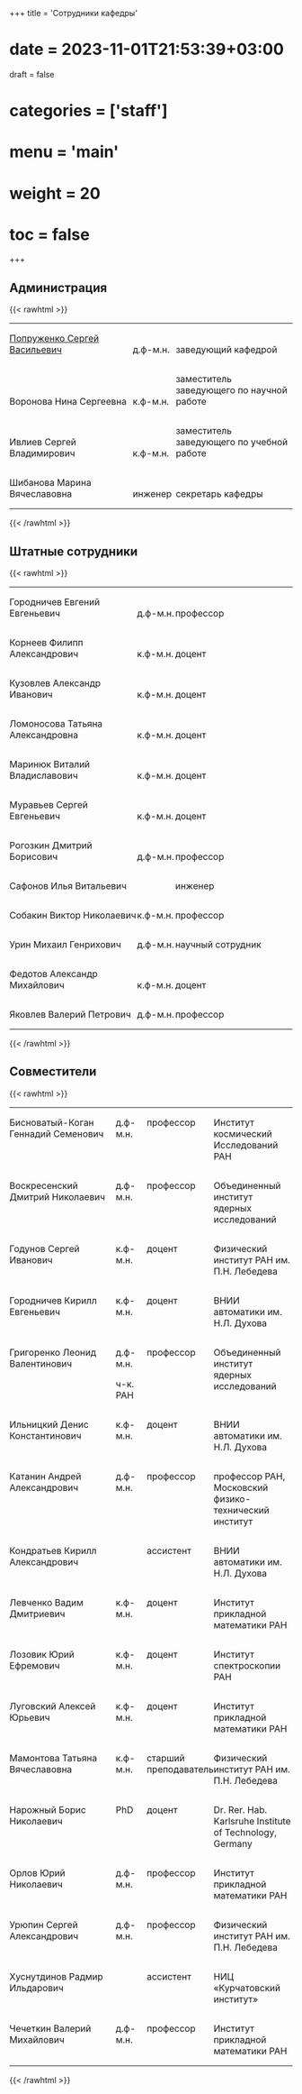 +++
title = 'Сотрудники кафедры'
# date = 2023-11-01T21:53:39+03:00
draft = false
# categories = ['staff']
# menu = 'main'
# weight = 20
# toc = false
+++

## Администрация
{{< rawhtml >}}
<table width="612" cellspacing="0" cellpadding="2">
<tbody>
<tr valign="bottom">
<td style="border: none; padding: 0in;" width="266" height="16">
<p class="western" style="orphans: 0; widows: 0;" align="left"><a href="../popruzhenko">Попруженко Сергей Васильевич</a></p>
</td>
<td style="border: none; padding: 0in;" width="80">
<p class="western" style="orphans: 0; widows: 0;" align="left">д.ф-м.н.</p>
</td>
<td style="border: none; padding: 0in;" width="254">
<p class="western" style="orphans: 0; widows: 0;" align="left">заведующий кафедрой</p>
</td>
</tr>
<tr valign="bottom">
<td style="border: none; padding: 0in;" width="266" height="16">
<p class="western" style="orphans: 0; widows: 0;" align="left">Воронова Нина Сергеевна</p>
</td>
<td style="border: none; padding: 0in;" width="80">
<p class="western" style="orphans: 0; widows: 0;" align="left">к.ф-м.н.</p>
</td>
<td style="border: none; padding: 0in;" width="254">
<p class="western" style="orphans: 0; widows: 0;" align="left">заместитель заведующего по научной работе</p>
</td>
</tr>
<tr valign="bottom">
<td style="border: none; padding: 0in;" width="266" height="16">
<p class="western" style="orphans: 0; widows: 0;" align="left">Ивлиев Сергей Владимирович</p>
</td>
<td style="border: none; padding: 0in;" width="80">
<p class="western" style="orphans: 0; widows: 0;" align="left">к.ф-м.н.</p>
</td>
<td style="border: none; padding: 0in;" width="254">
<p class="western" style="orphans: 0; widows: 0;" align="left">заместитель заведующего по учебной работе</p>
</td>
</tr>
<tr valign="bottom">
<td style="border: none; padding: 0in;" width="266" height="16">
<p class="western" style="orphans: 0; widows: 0;" align="left">Шибанова Марина Вячеславовна</p>
</td>
<td style="border: none; padding: 0in;" width="80">
<p class="western" style="orphans: 0; widows: 0;" align="left">инженер</p>
</td>
<td style="border: none; padding: 0in;" width="254">
<p class="western" style="orphans: 0; widows: 0;" align="left">секретарь кафедры</p>
</td>
</tr>
</tbody>
</table>
{{< /rawhtml >}}

## Штатные сотрудники
{{< rawhtml >}}
<table width="612" cellspacing="0" cellpadding="2">
<tbody>
<tr valign="bottom">
<td style="border: none; padding: 0in;" width="266" height="13">
<p class="western" style="orphans: 0; widows: 0;" align="left">Городничев Евгений Евгеньевич</p>
</td>
<td style="border: none; padding: 0in;" width="80">
<p class="western" style="orphans: 0; widows: 0;" align="left">д.ф-м.н.</p>
</td>
<td style="border: none; padding: 0in;" width="254">
<p class="western" style="orphans: 0; widows: 0;" align="left">профессор</p>
</td>
</tr>
<tr valign="bottom">
<td style="border: none; padding: 0in;" width="266" height="13">
<p class="western" style="orphans: 0; widows: 0;" align="left">Корнеев Филипп Александрович</p>
</td>
<td style="border: none; padding: 0in;" width="80">
<p class="western" style="orphans: 0; widows: 0;" align="left">к.ф-м.н.</p>
</td>
<td style="border: none; padding: 0in;" width="254">
<p class="western" style="orphans: 0; widows: 0;" align="left">доцент</p>
</td>
</tr>
<tr valign="bottom">
<td style="border: none; padding: 0in;" width="266" height="13">
<p class="western" style="orphans: 0; widows: 0;" align="left">Кузовлев Александр Иванович</p>
</td>
<td style="border: none; padding: 0in;" width="80">
<p class="western" style="orphans: 0; widows: 0;" align="left">к.ф-м.н.</p>
</td>
<td style="border: none; padding: 0in;" width="254">
<p class="western" style="orphans: 0; widows: 0;" align="left">доцент</p>
</td>
</tr>
<tr valign="bottom">
<td style="border: none; padding: 0in;" width="266" height="13">
<p class="western" style="orphans: 0; widows: 0;" align="left">Ломоносова Татьяна Александровна</p>
</td>
<td style="border: none; padding: 0in;" width="80">
<p class="western" style="orphans: 0; widows: 0;" align="left">к.ф-м.н.</p>
</td>
<td style="border: none; padding: 0in;" width="254">
<p class="western" style="orphans: 0; widows: 0;" align="left">доцент</p>
</td>
</tr>
<tr valign="bottom">
<td style="border: none; padding: 0in;" width="266" height="13">
<p class="western" style="orphans: 0; widows: 0;" align="left">Маринюк Виталий Владиславович</p>
</td>
<td style="border: none; padding: 0in;" width="80">
<p class="western" style="orphans: 0; widows: 0;" align="left">к.ф-м.н.</p>
</td>
<td style="border: none; padding: 0in;" width="254">
<p class="western" style="orphans: 0; widows: 0;" align="left">доцент</p>
</td>
</tr>
<tr valign="bottom">
<td style="border: none; padding: 0in;" width="266" height="13">
<p class="western" style="orphans: 0; widows: 0;" align="left">Муравьев Сергей Евгеньевич</p>
</td>
<td style="border: none; padding: 0in;" width="80">
<p class="western" style="orphans: 0; widows: 0;" align="left">к.ф-м.н.</p>
</td>
<td style="border: none; padding: 0in;" width="254">
<p class="western" style="orphans: 0; widows: 0;" align="left">доцент</p>
</td>
</tr>
<tr valign="bottom">
<td style="border: none; padding: 0in;" width="266" height="13">
<p class="western" style="orphans: 0; widows: 0;" align="left">Рогозкин Дмитрий Борисович</p>
</td>
<td style="border: none; padding: 0in;" width="80">
<p class="western" style="orphans: 0; widows: 0;" align="left">д.ф-м.н.</p>
</td>
<td style="border: none; padding: 0in;" width="254">
<p class="western" style="orphans: 0; widows: 0;" align="left">профессор</p>
</td>
</tr>
<tr valign="bottom">
<td style="border: none; padding: 0in;" width="266" height="13">
<p class="western" style="orphans: 0; widows: 0;" align="left">Сафонов Илья Витальевич</p>
</td>
<td style="border: none; padding: 0in;" width="80">
<p class="western" style="orphans: 0; widows: 0;" align="left">&nbsp;</p>
</td>
<td style="border: none; padding: 0in;" width="254">
<p class="western" style="orphans: 0; widows: 0;" align="left">инженер</p>
</td>
</tr>
<tr valign="bottom">
<td style="border: none; padding: 0in;" width="266" height="13">
<p class="western" style="orphans: 0; widows: 0;" align="left">Собакин Виктор Николаевич</p>
</td>
<td style="border: none; padding: 0in;" width="80">
<p class="western" style="orphans: 0; widows: 0;" align="left">к.ф-м.н.</p>
</td>
<td style="border: none; padding: 0in;" width="254">
<p class="western" style="orphans: 0; widows: 0;" align="left">профессор</p>
</td>
</tr>
<tr valign="bottom">
<td style="border: none; padding: 0in;" width="266" height="13">
<p class="western" style="orphans: 0; widows: 0;" align="left">Урин Михаил Генрихович</p>
</td>
<td style="border: none; padding: 0in;" width="80">
<p class="western" style="orphans: 0; widows: 0;" align="left">д.ф-м.н.</p>
</td>
<td style="border: none; padding: 0in;" width="254">
<p class="western" style="orphans: 0; widows: 0;" align="left">научный сотрудник</p>
</td>
</tr>
<tr valign="bottom">
<td style="border: none; padding: 0in;" width="266" height="13">
<p class="western" style="orphans: 0; widows: 0;" align="left">Федотов Александр Михайлович</p>
</td>
<td style="border: none; padding: 0in;" width="80">
<p class="western" style="orphans: 0; widows: 0;" align="left">к.ф-м.н.</p>
</td>
<td style="border: none; padding: 0in;" width="254">
<p class="western" style="orphans: 0; widows: 0;" align="left">доцент</p>
</td>
</tr>
<tr valign="bottom">
<td style="border: none; padding: 0in;" width="266" height="13">
<p class="western" style="orphans: 0; widows: 0;" align="left">Яковлев Валерий Петрович</p>
</td>
<td style="border: none; padding: 0in;" width="80">
<p class="western" style="orphans: 0; widows: 0;" align="left">д.ф-м.н.</p>
</td>
<td style="border: none; padding: 0in;" width="254">
<p class="western" style="orphans: 0; widows: 0;" align="left">профессор</p>
</td>
</tr>
</tbody>
</table>
{{< /rawhtml >}}

## Совместители

{{< rawhtml >}}

<table width="612" cellspacing="0" cellpadding="2">
<tbody>
<tr valign="top">
<td style="border: none; padding: 0in;" width="266" height="13">
<p class="western" style="orphans: 0; widows: 0;" align="left">Бисноватый-Коган Геннадий Семенович</p>
</td>
<td style="border: none; padding: 0in;" width="80">
<p class="western" style="orphans: 0; widows: 0;" align="left">д.ф-м.н.</p>
</td>
<td style="border: none; padding: 0in;" width="83">
<p class="western" style="orphans: 0; widows: 0;" align="left">профессор</p>
</td>
<td style="border: none; padding: 0in;" width="167">
<p class="western" style="orphans: 0; widows: 0;" align="left">Институт космический Исследований РАН</p>
</td>
</tr>
<tr valign="top">
<td style="border: none; padding: 0in;" width="266" height="13">
<p class="western" style="orphans: 0; widows: 0;" align="left">Воскресенский Дмитрий Николаевич</p>
</td>
<td style="border: none; padding: 0in;" width="80">
<p class="western" style="orphans: 0; widows: 0;" align="left">д.ф-м.н.</p>
</td>
<td style="border: none; padding: 0in;" width="83">
<p class="western" style="orphans: 0; widows: 0;" align="left">профессор</p>
</td>
<td style="border: none; padding: 0in;" width="167">
<p class="western" style="orphans: 0; widows: 0;" align="left">Объединенный институт ядерных исследований</p>
</td>
</tr>
<tr valign="top">
<td style="border: none; padding: 0in;" width="266" height="13">
<p class="western" style="orphans: 0; widows: 0;" align="left">Годунов Сергей Иванович</p>
</td>
<td style="border: none; padding: 0in;" width="80">
<p class="western" style="orphans: 0; widows: 0;" align="left">к.ф-м.н.</p>
</td>
<td style="border: none; padding: 0in;" width="83">
<p class="western" style="orphans: 0; widows: 0;" align="left">доцент</p>
</td>
<td style="border: none; padding: 0in;" width="167">
<p class="western" style="orphans: 0; widows: 0;" align="left">Физический институт РАН им. П.Н. Лебедева</p>
</td>
</tr>
<tr valign="top">
<td style="border: none; padding: 0in;" width="266" height="13">
<p class="western" style="orphans: 0; widows: 0;" align="left">Городничев Кирилл Евгеньевич</p>
</td>
<td style="border: none; padding: 0in;" width="80">
<p class="western" style="orphans: 0; widows: 0;" align="left">к.ф-м.н.</p>
</td>
<td style="border: none; padding: 0in;" width="83">
<p class="western" style="orphans: 0; widows: 0;" align="left">доцент</p>
</td>
<td style="border: none; padding: 0in;" width="167">
<p class="western" style="orphans: 0; widows: 0;" align="left">ВНИИ автоматики им. Н.Л. Духова</p>
</td>
</tr>
<tr valign="top">
<td style="border: none; padding: 0in;" width="266" height="13">
<p class="western" style="orphans: 0; widows: 0;" align="left">Григоренко Леонид Валентинович</p>
</td>
<td style="border: none; padding: 0in;" width="80">
<p class="western" style="orphans: 0; widows: 0; margin-bottom: 0in;" align="left">д.ф-м.н.</p>
<p class="western" style="orphans: 0; widows: 0;" align="left">ч-к. РАН</p>
</td>
<td style="border: none; padding: 0in;" width="83">
<p class="western" style="orphans: 0; widows: 0;" align="left">профессор</p>
</td>
<td style="border: none; padding: 0in;" width="167">
<p class="western" style="orphans: 0; widows: 0;" align="left">Объединенный институт ядерных исследований</p>
</td>
</tr>
<tr valign="top">
<td style="border: none; padding: 0in;" width="266" height="13">
<p class="western" style="orphans: 0; widows: 0;" align="left">Ильницкий Денис Константинович</p>
</td>
<td style="border: none; padding: 0in;" width="80">
<p class="western" style="orphans: 0; widows: 0;" align="left">к.ф-м.н.</p>
</td>
<td style="border: none; padding: 0in;" width="83">
<p class="western" style="orphans: 0; widows: 0;" align="left">доцент</p>
</td>
<td style="border: none; padding: 0in;" width="167">
<p class="western" style="orphans: 0; widows: 0;" align="left">ВНИИ автоматики им. Н.Л. Духова</p>
</td>
</tr>
<tr valign="top">
<td style="border: none; padding: 0in;" width="266" height="13">
<p class="western" style="orphans: 0; widows: 0;" align="left">Катанин Андрей Александрович</p>
</td>
<td style="border: none; padding: 0in;" width="80">
<p class="western" style="orphans: 0; widows: 0;" align="left">д.ф-м.н.</p>
</td>
<td style="border: none; padding: 0in;" width="83">
<p class="western" style="orphans: 0; widows: 0;" align="left">профессор</p>
</td>
<td style="border: none; padding: 0in;" width="167">
<p class="western" style="orphans: 0; widows: 0;" align="left">профессор РАН, Московский физико-технический институт</p>
</td>
</tr>
<tr valign="top">
<td style="border: none; padding: 0in;" width="266" height="13">
<p class="western" style="orphans: 0; widows: 0;" align="left">Кондратьев Кирилл Александрович</p>
</td>
<td style="border: none; padding: 0in;" width="80">
<p class="western" style="orphans: 0; widows: 0;" align="left">&nbsp;</p>
</td>
<td style="border: none; padding: 0in;" width="83">
<p class="western" style="orphans: 0; widows: 0;" align="left">ассистент</p>
</td>
<td style="border: none; padding: 0in;" width="167">
<p class="western" style="orphans: 0; widows: 0;" align="left">ВНИИ автоматики им. Н.Л. Духова</p>
</td>
</tr>
<tr valign="top">
<td style="border: none; padding: 0in;" width="266" height="13">
<p class="western" style="orphans: 0; widows: 0;" align="left">Левченко Вадим Дмитриевич</p>
</td>
<td style="border: none; padding: 0in;" width="80">
<p class="western" style="orphans: 0; widows: 0;" align="left">к.ф-м.н.</p>
</td>
<td style="border: none; padding: 0in;" width="83">
<p class="western" style="orphans: 0; widows: 0;" align="left">доцент</p>
</td>
<td style="border: none; padding: 0in;" width="167">
<p class="western" style="orphans: 0; widows: 0;" align="left">Институт прикладной математики РАН</p>
</td>
</tr>
<tr valign="top">
<td style="border: none; padding: 0in;" width="266" height="13">
<p class="western" style="orphans: 0; widows: 0;" align="left">Лозовик Юрий Ефремович</p>
</td>
<td style="border: none; padding: 0in;" width="80">
<p class="western" style="orphans: 0; widows: 0;" align="left">к.ф-м.н.</p>
</td>
<td style="border: none; padding: 0in;" width="83">
<p class="western" style="orphans: 0; widows: 0;" align="left">доцент</p>
</td>
<td style="border: none; padding: 0in;" width="167">
<p class="western" style="orphans: 0; widows: 0;" align="left">Институт спектроскопии РАН</p>
</td>
</tr>
<tr valign="top">
<td style="border: none; padding: 0in;" width="266" height="13">
<p class="western" style="orphans: 0; widows: 0;" align="left">Луговский Алексей Юрьевич</p>
</td>
<td style="border: none; padding: 0in;" width="80">
<p class="western" style="orphans: 0; widows: 0;" align="left">к.ф-м.н.</p>
</td>
<td style="border: none; padding: 0in;" width="83">
<p class="western" style="orphans: 0; widows: 0;" align="left">доцент</p>
</td>
<td style="border: none; padding: 0in;" width="167">
<p class="western" style="orphans: 0; widows: 0;" align="left">Институт прикладной математики РАН</p>
</td>
</tr>
<tr valign="top">
<td style="border: none; padding: 0in;" width="266" height="13">
<p class="western" style="orphans: 0; widows: 0;" align="left">Мамонтова Татьяна Вячеславовна</p>
</td>
<td style="border: none; padding: 0in;" width="80">
<p class="western" style="orphans: 0; widows: 0;" align="left">к.ф-м.н.</p>
</td>
<td style="border: none; padding: 0in;" width="83">
<p class="western" style="orphans: 0; widows: 0;" align="left">старший преподаватель</p>
</td>
<td style="border: none; padding: 0in;" width="167">
<p class="western" style="orphans: 0; widows: 0;" align="left">Физический институт РАН им. П.Н. Лебедева</p>
</td>
</tr>
<tr valign="top">
<td style="border: none; padding: 0in;" width="266" height="13">
<p class="western" style="orphans: 0; widows: 0;" align="left">Нарожный Борис Николаевич</p>
</td>
<td style="border: none; padding: 0in;" width="80">
<p class="western" style="orphans: 0; widows: 0;" align="left">PhD</p>
</td>
<td style="border: none; padding: 0in;" width="83">
<p class="western" style="orphans: 0; widows: 0;" align="left">доцент</p>
</td>
<td style="border: none; padding: 0in;" width="167">
<p class="western" style="orphans: 0; widows: 0;" align="left">Dr. Rer. Hab. Karlsruhe Institute of Technology, Germany</p>
</td>
</tr>
<tr valign="top">
<td style="border: none; padding: 0in;" width="266" height="13">
<p class="western" style="orphans: 0; widows: 0;" align="left">Орлов Юрий Николаевич</p>
</td>
<td style="border: none; padding: 0in;" width="80">
<p class="western" style="orphans: 0; widows: 0;" align="left">д.ф-м.н.</p>
</td>
<td style="border: none; padding: 0in;" width="83">
<p class="western" style="orphans: 0; widows: 0;" align="left">профессор</p>
</td>
<td style="border: none; padding: 0in;" width="167">
<p class="western" style="orphans: 0; widows: 0;" align="left">Институт прикладной математики РАН</p>
</td>
</tr>
<tr valign="top">
<td style="border: none; padding: 0in;" width="266" height="13">
<p class="western" style="orphans: 0; widows: 0;" align="left">Урюпин Сергей Александрович</p>
</td>
<td style="border: none; padding: 0in;" width="80">
<p class="western" style="orphans: 0; widows: 0;" align="left">д.ф-м.н.</p>
</td>
<td style="border: none; padding: 0in;" width="83">
<p class="western" style="orphans: 0; widows: 0;" align="left">профессор</p>
</td>
<td style="border: none; padding: 0in;" width="167">
<p class="western" style="orphans: 0; widows: 0;" align="left">Физический институт РАН им. П.Н. Лебедева</p>
</td>
</tr>
<tr valign="top">
<td style="border: none; padding: 0in;" width="266" height="13">
<p class="western" style="orphans: 0; widows: 0;" align="left">Хуснутдинов Радмир Ильдарович</p>
</td>
<td style="border: none; padding: 0in;" width="80">
<p class="western" style="orphans: 0; widows: 0;" align="left">&nbsp;</p>
</td>
<td style="border: none; padding: 0in;" width="83">
<p class="western" style="orphans: 0; widows: 0;" align="left">ассистент</p>
</td>
<td style="border: none; padding: 0in;" width="167">
<p class="western" style="orphans: 0; widows: 0;" align="left">НИЦ «Курчатовский институт»</p>
</td>
</tr>
<tr valign="top">
<td style="border: none; padding: 0in;" width="266" height="13">
<p class="western" style="orphans: 0; widows: 0;" align="left">Чечеткин Валерий Михайлович</p>
</td>
<td style="border: none; padding: 0in;" width="80">
<p class="western" style="orphans: 0; widows: 0;" align="left">д.ф-м.н.</p>
</td>
<td style="border: none; padding: 0in;" width="83">
<p class="western" style="orphans: 0; widows: 0;" align="left">профессор</p>
</td>
<td style="border: none; padding: 0in;" width="167">
<p class="western" style="orphans: 0; widows: 0;" align="left">Институт прикладной математики РАН</p>
</td>
</tr>
</tbody>
</table>

{{< /rawhtml >}}
